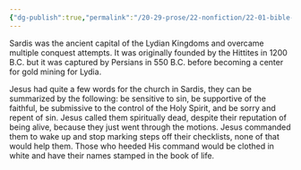 ```yaml
---
{"dg-publish":true,"permalink":"/20-29-prose/22-nonfiction/22-01-bible-history/the-seven-churches-of-asia-minor/sardis/","created":"2023-10-20"}
---
```


Sardis was the ancient capital of the Lydian Kingdoms and overcame multiple conquest attempts. It was originally founded by the Hittites in 1200 B.C. but it was captured by Persians in 550 B.C. before becoming a center for gold mining for Lydia.

Jesus had quite a few words for the church in Sardis, they can be summarized by the following: be sensitive to sin, be supportive of the faithful, be submissive to the control of the Holy Spirit, and be sorry and repent of sin. Jesus called them spiritually dead, despite their reputation of being alive, because they just went through the motions. Jesus commanded them to wake up and stop marking steps off their checklists, none of that would help them. Those who heeded His command would be clothed in white and have their names stamped in the book of life.
